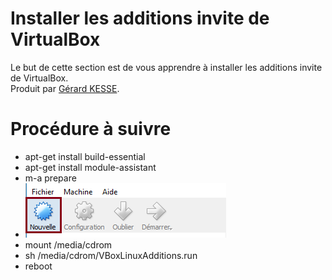 # Installer les additions invite de VirtualBox

Le but de cette section est de vous apprendre à installer les additions invite de VirtualBox.  
Produit par 
[Gérard KESSE](https://github.com/gkesse/ "https://github.com/gkesse").

# Procédure à suivre

* apt-get install build-essential
* apt-get install module-assistant
* m-a prepare
* ![Image](https://raw.githubusercontent.com/gkesse/ReadyVirtualBox/master/Notion/img/Machine_Virtuelle_Creer.png)
* mount /media/cdrom
* sh /media/cdrom/VBoxLinuxAdditions.run
* reboot
